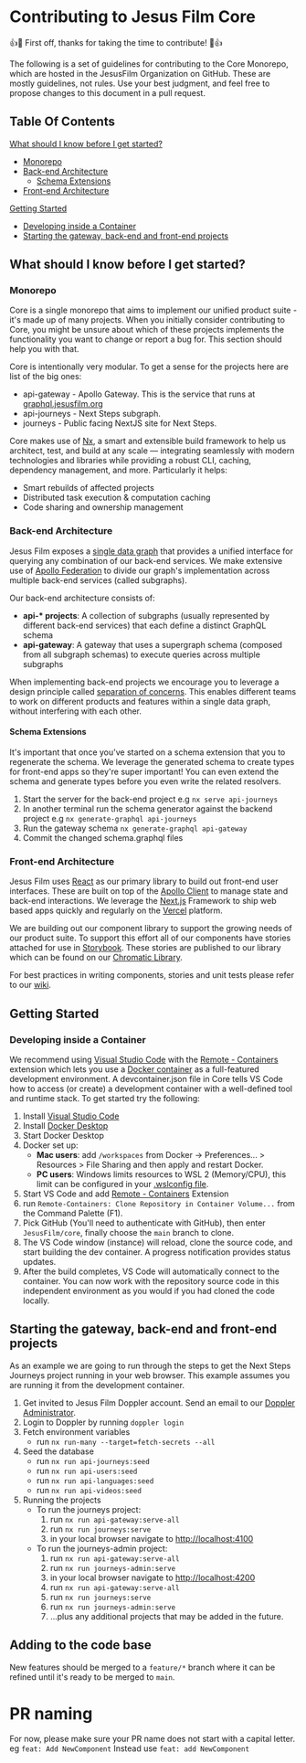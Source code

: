 # Contributing to Jesus Film Core

👍🎉 First off, thanks for taking the time to contribute! 🎉👍

The following is a set of guidelines for contributing to the Core Monorepo, which are hosted in the JesusFilm Organization on GitHub. These are mostly guidelines, not rules. Use your best judgment, and feel free to propose changes to this document in a pull request.

## Table Of Contents

[What should I know before I get started?](#what-should-i-know-before-i-get-started)

- [Monorepo](#monorepo)
- [Back-end Architecture](#back-end-architecture)
  - [Schema Extensions](#schema-extensions)
- [Front-end Architecture](#front-end-architecture)

[Getting Started](#getting-started)

- [Developing inside a Container](#developing-inside-a-container)
- [Starting the gateway, back-end and front-end projects](#starting-the-gateway-back-end-and-front-end-projects)

## What should I know before I get started?

### Monorepo

Core is a single monorepo that aims to implement our unified product suite - it's made up of many projects. When you initially consider contributing to Core, you might be unsure about which of these projects implements the functionality you want to change or report a bug for. This section should help you with that.

Core is intentionally very modular. To get a sense for the projects here are list of the big ones:

- api-gateway - Apollo Gateway. This is the service that runs at [graphql.jesusfilm.org](https://graphql.jesusfilm.org)
- api-journeys - Next Steps subgraph.
- journeys - Public facing NextJS site for Next Steps.

Core makes use of [Nx](https://nx.dev/), a smart and extensible build framework to help us architect, test, and build at any scale — integrating seamlessly with modern technologies and libraries while providing a robust CLI, caching, dependency management, and more. Particularly it helps:

- Smart rebuilds of affected projects
- Distributed task execution & computation caching
- Code sharing and ownership management

### Back-end Architecture

Jesus Film exposes a [single data graph](https://graphql.jesusfilm.org/) that provides a unified interface for querying any combination of our back-end services. We make extensive use of [Apollo Federation](https://www.apollographql.com/docs/federation/) to divide our graph's implementation across multiple back-end services (called subgraphs).

Our back-end architecture consists of:

- **api-\* projects**: A collection of subgraphs (usually represented by different back-end services) that each define a distinct GraphQL schema
- **api-gateway**: A gateway that uses a supergraph schema (composed from all subgraph schemas) to execute queries across multiple subgraphs

When implementing back-end projects we encourage you to leverage a design principle called [separation of concerns](https://en.wikipedia.org/wiki/Separation_of_concerns). This enables different teams to work on different products and features within a single data graph, without interfering with each other.

#### Schema Extensions

It's important that once you've started on a schema extension that you to regenerate the schema. We leverage the generated schema to create types for front-end apps so they're super important! You can even extend the schema and generate types before you even write the related resolvers.

1. Start the server for the back-end project e.g `nx serve api-journeys`
1. In another terminal run the schema generator against the backend project e.g `nx generate-graphql api-journeys`
1. Run the gateway schema `nx generate-graphql api-gateway`
1. Commit the changed schema.graphql files

### Front-end Architecture

Jesus Film uses [React](https://reactjs.org/) as our primary library to build out front-end user interfaces. These are built on top of the [Apollo Client](https://www.apollographql.com/apollo-client) to manage state and back-end interactions. We leverage the [Next.js](https://nextjs.org/) Framework to ship web based apps quickly and regularly on the [Vercel](https://vercel.com/) platform.

We are building out our component library to support the growing needs of our product suite. To support this effort all of our components have stories attached for use in [Storybook](https://storybook.js.org/). These stories are published to our library which can be found on our [Chromatic Library](https://www.chromatic.com/library?appId=612c2a83fdc2b2003a5c2eb7&groupPrefix=Journeys%2FBlocks).

For best practices in writing components, stories and unit tests please refer to our [wiki](https://github.com/JesusFilm/core/wiki/).

## Getting Started

### Developing inside a Container

We recommend using [Visual Studio Code](https://code.visualstudio.com/) with the [Remote - Containers](https://marketplace.visualstudio.com/items?itemName=ms-vscode-remote.remote-containers) extension which lets you use a [Docker container](https://docker.com/) as a full-featured development environment. A devcontainer.json file in Core tells VS Code how to access (or create) a development container with a well-defined tool and runtime stack. To get started try the following:

1. Install [Visual Studio Code](https://code.visualstudio.com/)
1. Install [Docker Desktop](https://www.docker.com/get-started)
1. Start Docker Desktop
1. Docker set up:
   - **Mac users**: add `/workspaces` from Docker -> Preferences... > Resources > File Sharing and then apply and restart Docker.
   - **PC users**: Windows limits resources to WSL 2 (Memory/CPU), this limit can be configured in your [.wslconfig file](https://docs.microsoft.com/en-us/windows/wsl/wsl-config#configure-global-options-with-wslconfig).
1. Start VS Code and add [Remote - Containers](https://marketplace.visualstudio.com/items?itemName=ms-vscode-remote.remote-containers) Extension
1. run `Remote-Containers: Clone Repository in Container Volume...` from the Command Palette (F1).
1. Pick GitHub (You'll need to authenticate with GitHub), then enter `JesusFilm/core`, finally choose the `main` branch to clone.
1. The VS Code window (instance) will reload, clone the source code, and start building the dev container. A progress notification provides status updates.
1. After the build completes, VS Code will automatically connect to the container. You can now work with the repository source code in this independent environment as you would if you had cloned the code locally.

## Starting the gateway, back-end and front-end projects

As an example we are going to run through the steps to get the Next Steps Journeys project running in your web browser. This example assumes you are running it from the development container.

1. Get invited to Jesus Film Doppler account. Send an email to our [Doppler Administrator](tataihono.nikora@jesusfilm.org).
1. Login to Doppler by running `doppler login`
1. Fetch environment variables
   - run `nx run-many --target=fetch-secrets --all`
1. Seed the database
   - run `nx run api-journeys:seed`
   - run `nx run api-users:seed`
   - run `nx run api-languages:seed`
   - run `nx run api-videos:seed`
1. Running the projects
   - To run the journeys project:
     1. run `nx run api-gateway:serve-all`
     1. run `nx run journeys:serve`
     1. in your local browser navigate to [http://localhost:4100](http://localhost:4100)
   - To run the journeys-admin project:
     1. run `nx run api-gateway:serve-all`
     1. run `nx run journeys-admin:serve`
     1. in your local browser navigate to [http://localhost:4200](http://localhost:4200)
     1. run `nx run api-gateway:serve-all`
     1. run `nx run journeys:serve`
     1. run `nx run journeys-admin:serve`
     1. ...plus any additional projects that may be added in the future.

## Adding to the code base

New features should be merged to a `feature/*` branch where it can be refined until it's ready to be merged to `main`.

# PR naming

For now, please make sure your PR name does not start with a capital letter.
eg `feat: Add NewComponent`
Instead use `feat: add NewComponent`
